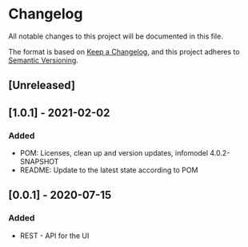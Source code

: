 # Changelog
All notable changes to this project will be documented in this file.

The format is based on [Keep a Changelog](https://keepachangelog.com/en/1.0.0/),
and this project adheres to [Semantic Versioning](https://semver.org/spec/v2.0.0.html).

## [Unreleased]

## [1.0.1] - 2021-02-02
### Added
- POM: Licenses, clean up and version updates, infomodel 4.0.2-SNAPSHOT
- README: Update to the latest state according to POM

## [0.0.1] - 2020-07-15
### Added
- REST - API for the UI
